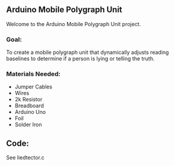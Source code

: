 ## Arduino Mobile Polygraph Unit

Welcome to the Arduino Mobile Polygraph Unit project.

### Goal:
To create a mobile polygraph unit that dynamically adjusts reading baselines to determine if a person is lying or telling the truth.
### Materials Needed:
- Jumper Cables
- Wires
- 2k Resistor
- Breadboard
- Arduino Uno
- Foil
- Solder Iron 
## Code:
See liedtector.c
